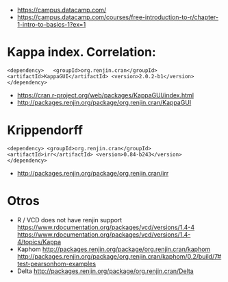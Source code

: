 - https://campus.datacamp.com/
- https://campus.datacamp.com/courses/free-introduction-to-r/chapter-1-intro-to-basics-1?ex=1

Kappa index. Correlation:
==================================================
  `
  <dependency>  
    <groupId>org.renjin.cran</groupId>
    <artifactId>KappaGUI</artifactId>
    <version>2.0.2-b1</version>
  </dependency>
  `

- https://cran.r-project.org/web/packages/KappaGUI/index.html
- http://packages.renjin.org/package/org.renjin.cran/KappaGUI

Krippendorff
====
`
 <dependency>
    <groupId>org.renjin.cran</groupId>
    <artifactId>irr</artifactId>
    <version>0.84-b243</version>
  </dependency>
`
- http://packages.renjin.org/package/org.renjin.cran/irr


Otros
=====

- R / VCD does not have renjin support
    https://www.rdocumentation.org/packages/vcd/versions/1.4-4
    https://www.rdocumentation.org/packages/vcd/versions/1.4-4/topics/Kappa
- Kaphom
    http://packages.renjin.org/package/org.renjin.cran/kaphom
    http://packages.renjin.org/package/org.renjin.cran/kaphom/0.2/build/7#test-pearsonhom-examples
- Delta
    http://packages.renjin.org/package/org.renjin.cran/Delta